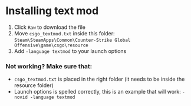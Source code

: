 # Installing text mod

1. Click `Raw` to download the file
2. Move `csgo_textmod.txt` inside this folder: `Steam\SteamApps\Common\Counter-Strike Global Offensive\game\csgo\resource`
3. Add `-language textmod` to your launch options

### Not working? Make sure that:
- `csgo_textmod.txt` is placed in the right folder (it needs to be inside the resource folder)
- Launch options is spelled correctly, this is an example that will work: `-novid -language textmod`
